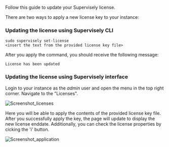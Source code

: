 Follow this guide to update your Supervisely license.

There are two ways to apply a new license key to your instance:

### Updating the license using Supervisely CLI

```
sudo supervisely set-license 
<insert the text from the provided license key file>
```
After you apply the command, you should receive the following message:
```
License has been updated
```

### Updating the license using Supervisely interface

Login to your instance as the *admin* user and open the menu in the top right corner. Navigate to the "Licenses".

![Screenshot_licenses](https://user-images.githubusercontent.com/48245050/227457809-2074c69a-c4df-46a7-be5e-85e05909390d.png)


 Here you will be able to apply the contents of the provided license key file. After you successfully apply the key, the page will update to display the new license enddate.
Additionally, you can check the license properties by cicking the 'i' button.

![Screenshot_application](https://user-images.githubusercontent.com/48245050/227458019-b5d83545-17d4-41d7-a5e5-03b364c57ad3.png)


